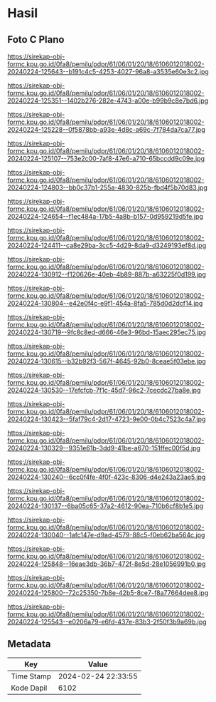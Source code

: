 # Hasil

## Foto C Plano

https://sirekap-obj-formc.kpu.go.id/0fa8/pemilu/pdpr/61/06/01/20/18/6106012018002-20240224-125643--b191c4c5-4253-4027-96a8-a3535e60e3c2.jpg

https://sirekap-obj-formc.kpu.go.id/0fa8/pemilu/pdpr/61/06/01/20/18/6106012018002-20240224-125351--1402b276-282e-4743-a00e-b99b9c8e7bd6.jpg

https://sirekap-obj-formc.kpu.go.id/0fa8/pemilu/pdpr/61/06/01/20/18/6106012018002-20240224-125228--0f5878bb-a93e-4d8c-a69c-7f784da7ca77.jpg

https://sirekap-obj-formc.kpu.go.id/0fa8/pemilu/pdpr/61/06/01/20/18/6106012018002-20240224-125107--753e2c00-7af8-47e6-a710-65bccdd9c09e.jpg

https://sirekap-obj-formc.kpu.go.id/0fa8/pemilu/pdpr/61/06/01/20/18/6106012018002-20240224-124803--bb0c37b1-255a-4830-825b-fbd4f5b70d83.jpg

https://sirekap-obj-formc.kpu.go.id/0fa8/pemilu/pdpr/61/06/01/20/18/6106012018002-20240224-124654--f1ec484a-17b5-4a8b-b157-0d959219d5fe.jpg

https://sirekap-obj-formc.kpu.go.id/0fa8/pemilu/pdpr/61/06/01/20/18/6106012018002-20240224-124411--ca8e29ba-3cc5-4d29-8da9-d3249193ef8d.jpg

https://sirekap-obj-formc.kpu.go.id/0fa8/pemilu/pdpr/61/06/01/20/18/6106012018002-20240224-130912--f120626e-40eb-4b89-887b-a63225f0d199.jpg

https://sirekap-obj-formc.kpu.go.id/0fa8/pemilu/pdpr/61/06/01/20/18/6106012018002-20240224-130804--e42e0f4c-e9f1-454a-8fa5-785d0d2dcf14.jpg

https://sirekap-obj-formc.kpu.go.id/0fa8/pemilu/pdpr/61/06/01/20/18/6106012018002-20240224-130719--9fc8c8ed-d666-46e3-96bd-15aec295ec75.jpg

https://sirekap-obj-formc.kpu.go.id/0fa8/pemilu/pdpr/61/06/01/20/18/6106012018002-20240224-130615--b32b92f3-567f-4645-92b0-8ceae5f03ebe.jpg

https://sirekap-obj-formc.kpu.go.id/0fa8/pemilu/pdpr/61/06/01/20/18/6106012018002-20240224-130530--17efcfcb-7f1c-45d7-96c2-7cecdc27ba8e.jpg

https://sirekap-obj-formc.kpu.go.id/0fa8/pemilu/pdpr/61/06/01/20/18/6106012018002-20240224-130423--5faf79c4-2d17-4723-9e00-0b4c7523c4a7.jpg

https://sirekap-obj-formc.kpu.go.id/0fa8/pemilu/pdpr/61/06/01/20/18/6106012018002-20240224-130329--9351e61b-3dd9-41be-a670-151ffec00f5d.jpg

https://sirekap-obj-formc.kpu.go.id/0fa8/pemilu/pdpr/61/06/01/20/18/6106012018002-20240224-130240--6cc0f4fe-4f0f-423c-8306-d4e243a23ae5.jpg

https://sirekap-obj-formc.kpu.go.id/0fa8/pemilu/pdpr/61/06/01/20/18/6106012018002-20240224-130137--6ba05c65-37a2-4612-90ea-710b6cf8b1e5.jpg

https://sirekap-obj-formc.kpu.go.id/0fa8/pemilu/pdpr/61/06/01/20/18/6106012018002-20240224-130040--1afc147e-d9ad-4579-88c5-f0eb62ba564c.jpg

https://sirekap-obj-formc.kpu.go.id/0fa8/pemilu/pdpr/61/06/01/20/18/6106012018002-20240224-125848--16eae3db-36b7-472f-8e5d-28e1056991b0.jpg

https://sirekap-obj-formc.kpu.go.id/0fa8/pemilu/pdpr/61/06/01/20/18/6106012018002-20240224-125800--72c25350-7b8e-42b5-8ce7-f8a77664dee8.jpg

https://sirekap-obj-formc.kpu.go.id/0fa8/pemilu/pdpr/61/06/01/20/18/6106012018002-20240224-125543--e0206a79-e6fd-437e-83b3-2f50f3b9a69b.jpg


## Metadata

| Key        | Value               |
| ---------- | ------------------- |
| Time Stamp | 2024-02-24 22:33:55 |
| Kode Dapil | 6102                |



